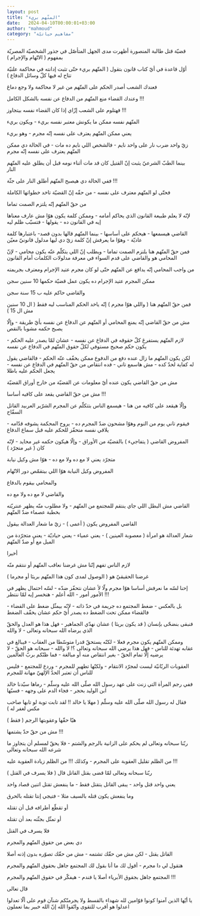 ```yaml
---
layout: post
title: "المتّهم بريء"
date:   2024-04-10T00:00:01+03:00
author: "mahmoud"
category: "مفاهيم حياتيّة"
---
```



قضيّة قتل طالبة المنصورة أظهرت مدى الجهل المتأصّل في جذور
الشخصيّة المصريّة بمفهوم ( الاتّهام والإجرام )

أوّل قاعدة في أيّ كتاب قانون بتقول ( المتّهم بريء حتّى تثبت
إدانته في محاكمة علنيّة تتاح له فيها كلّ وسائل الدفاع )




فعندك الشعب أصدر الحكم على المتّهم من غير لا محاكمة ولا
وجع دماغ

وعندك القضاء منع المتّهم من الدفاع عن نفسه بالشكل
الكامل !!!

فهتلوم على الشعب إزّاي إذا كان القضاء نفسه بيتجاوز
!!!




المتّهم نفسه ممكن ما يكونش معتبر نفسه بريء - ويكون
بريء

يعني ممكن المتّهم يعترف على نفسه إنّه مجرم - وهو
بريء

زيّ واحد ضرب نار على واحد نايم - فالشخص اللي نايم ده
مات - في الحالة دي ممكن المتّهم يعترف على نفسه إنّه مجرم

بينما الطبّ الشرعيّ يثبت إنّ القتيل كان قد مات أثناء نومه
قبل أن يطلق عليه المتّهم النار

ففي الحالة دي هيصبح المتّهم أطلق النار على جثّة !!!

فحتّى لو المتّهم معترف على نفسه - من حقّه إنّ القضيّة تاخد
خطواتها الكاملة




من حقّ المتّهم إنّه يلتزم الصمت تماما

لإنّه لا يعلم طبيعة القانون الذي يحاكم أمامه - وممكن كلمة
يكون هوّا مش عارف معناها إيه في القانون ده - يقولها - فتسبّب ظلم
ليه

القاضي هيسمعها - هيحكم على أساسها - بينما المتّهم قالها
بدون قصد- باعتبارها كلمة عاديّة - وهوّا ما يعرفش إنّ كلمة زيّ دي ليها مدلول
قانونيّ معيّن

فمن حقّ المتّهم هنا يلتزم الصمت تماما - ويطلب إنّ اللي
يتكلّم عنّه يكون محامي - لإنّ المحامي هو والقاضي على قدم السواء في معرفة
مدلولات الكلمات أمام القانون




من واجب المحامي إنّه يدافع عن المتّهم حتّى لو كان مجرم عتيد
الإجرام ومعترف بجريمته

ممكن المجرم عتيد الإجرام ده يكون عمل قضيّة حكمها 10 سنين
سجن

والقاضي حاكم عليه ب 15 سنة سجن

فمن حقّ المتّهم هنا ( واللي هوّا مجرم ) إنّه ياخد الحكم
المناسب ليه فقط ( ال 10 سنين مش ال 15 )




مش من حقّ القاضي إنّه يمنع المحامي أو المتّهم عن الدفاع عن
نفسه بأيّ طريقة - وإلّا يصبح حكمه مشوبا بالنقص

لازم المتّهم يستفرغ كلّ حقوقه في الدفاع عن نفسه - عشان لمّا
يصدر عليه الحكم - يكون حكم صحيح مستوفي لكلّ حقوق المتّهم في الدفاع عن
نفسه

لكن يكون المتّهم ما زال عنده دفع من الدفوع ممكن يخفّف عنّه
الحكم - فالقاضي يقول له كفاية لحدّ كده - مش هاسمع تاني - فده انتقاص من حقّ
المتّهم في الدفاع عن نفسه - يجعل الحكم عليه باطلا




مش من حقّ القاضي يكون عنده أيّ معلومات عن القضيّة من خارج
أوراق القضيّة

مش من حقّ القاضي يقعد على كافيه أساسا !!!

وإلّا هيقعد على كافيه من هنا - هيسمع الناس بتتكلّم عن
المجرم الشرّير العربيد القاتل السفّاح

فيقوم تاني يوم من النوم وهوّا مشحون ضدّ المجرم ده - يروح
المحكمة يشوفه قدّامه - يلاقي نفسه متحفّز للحكم عليه قبل سماع الدفاع




المفروض القاضي ( يتفاجيء ) بالقضيّة من الأوراق - وإلّا
هيكون حكمه غير محايد - لإنّه كان ( غير متجرّد )

متجرّد يعني لا مع ده ولا مع ده - هوّا مش وكيل نيابة

المفروض وكيل النيابة هوّا اللي بيتقمّص دور الاتّهام

والمحامي بيقوم بالدفاع

والقاضي لا مع ده ولا مع ده




القاضي مش البطل اللي جاي ينتقم للمجتمع من المتّهم - ولا
مطلوب منّه يظهر عنتريّته بخطبة عصماء ضدّ المتّهم

القاضي المفروض يكون ( أعمى ) - زيّ ما شعار العدالة
بيقول

شعار العدالة هو امرأة ( معصوبة العينين ) - يعني عمياء -
يعني حياديّة - يعني متجرّدة من الميل مع أو ضدّ
المتّهم




أخيرا

لازم الناس تفهم إنّنا مش غرضنا نعاقب المتّهم أو ننتقم
منّه

غرضنا الحقيقيّ هو ( الوصول لمدى كون هذا المتّهم بريئا أو
مجرما )

إحنا لسّه ما نعرفش أساسا هوّا مجرم ولّا لأ عشان نتحفّز ضدّه -
لسّه احتمال يظهر في الأمور أمور - الله أعلم - هنخسر إيه لمّا ننتظر
!!!




بل بالعكس - ضغط المجتمع ده جريمة في حدّ ذاته - لإنّه بيمثّل
ضغط على القضاء - فالقضاء ممكن تحت الضغط ده يصدر أيّ حكم عشان يخفّف
الضغط

فنبقى بنضحّى بإنسان ( قد يكون بريئا ) عشان نهدّي
الجماهير - فهل هذا هو العدل والحقّ الذي يرضاه الله سبحانه وتعالى - لا
والله




وممكن المتّهم يكون مجرم فعلا - لكنّه يستحقّ قدرا متوسّطا من
العقاب - فيبالغ في عقابه تهدئة للناس - فهل هذا يرضي الله سبحانه وتعالى
؟! لا والله - سبحانه هو الحقّ - لا يرضيه إلّا تمام الحقّ - بغير انتقاص منه
أو مبالغة - فما ظنّكم بربّ العالمين




العقوبات الربّانيّة ليست لمجرّد الانتقام - ولكنّها تطهير
للمجرم - وردع للمجتمع - فليس للناس أن تعتبر الحدّ الإلهيّ مهانة
للمجرم




ففي رجم المرأة التي زنت على عهد رسول الله صلّى الله عليه
وسلّم - رماها سيّدنا خالد ابن الوليد بحجر - فجاء الدم على وجهه -
فسبّها

فقال له رسول الله صلّى الله عليه وسلّم ( مهلا يا خالد !!
لقد تابت توبة لو تابها صاحب مكس لغفر له )

هيّا حقّها وعقوبتها الرجم ( فقط )

مش من حقّ حدّ يشتمها !!!

ربّنا سبحانه وتعالى لم يحكم على الزانية بالرجم والشتم -
فلا يحقّ لمسلم أن يتجاوز ما شرعه الله سبحانه وتعالى

من الظلم تقليل العقوبة على المجرم - وكذلك !!! من الظلم
زيادة العقوبة عليه !!!




ربّنا سبحانه وتعالى لمّا قضى بقتل القاتل قال ( فلا يسرف في
القتل )

يعني واحد قتل واحد - يبقى القاتل يتقتل فقط - ما ينفعش
تقتل اتنين قصاد واحد

وما ينفعش يكون قتله بالسيف مثلا - فتيجي إنتا تقتله
بالحرق

أو تقطّع أطرافه قبل أن تقتله

أو تمثّل بجثّته بعد أن تقتله

فلا يسرف في القتل




دي بعض من حقوق المتّهم والمجرم

القاتل يقتل - لكن مش من حقّك تشتمه - مش من حقّك تصوّره بدون
إذنه أصلا

هتقول لي دا مجرم - أقول لك ما أنا بقول لك المجتمع جاهل
بحقوق المتّهم والمجرم

المجتمع جاهل بجقوق الأبرياء أصلا يا فندم - هيفكّر في حقوق
المتّهم والمجرم !!!




قال تعالى

يا أيّها الذين آمنوا كونوا قوّامين لله شهداء بالقسط ولا
يجرمنّكم شنآن قوم على ألّا تعدلوا اعدلوا هو أقرب للتقوى واتّقوا الله إنّ
الله خبير بما تعملون
